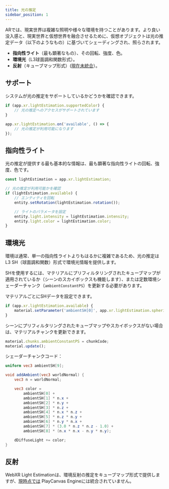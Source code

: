 ```yaml
---
title: 光の推定
sidebar_position: 1
---
```


ARでは、現実世界は複雑な照明や様々な環境を持つことがあります。より良い没入感と、現実世界と仮想世界を融合させるために、仮想オブジェクトは光の推定データ（以下のようなもの）に基づいてシェーディングされ、照らされます。

*   **指向性ライト**（最も顕著なもの）、その回転、強度、色。
*   **環境光**（L3球面調和関数形式）。
*   **反射**（キューブマップ形式）([現在未統合][1]）。

## サポート

システムが光の推定をサポートしているかどうかを確認できます。

```javascript
if (app.xr.lightEstimation.supportedColor) {
    // 光の推定へのアクセスがサポートされています
}

app.xr.lightEstimation.on('available', () => {
    // 光の推定が利用可能になります
});
```

## 指向性ライト

光の推定が提供する最も基本的な情報は、最も顕著な指向性ライトの回転、強度、色です。

```javascript
const lightEstimation = app.xr.lightEstimation;

// 光の推定が利用可能かを確認
if (lightEstimation.available) {
    // エンティティを回転
    entity.setRotation(lightEstimation.rotation());

    // ライトのパラメータを設定
    entity.light.intensity = lightEstimation.intensity;
    entity.light.color = lightEstimation.color;
}
```

## 環境光

環境は通常、単一の指向性ライトよりもはるかに複雑であるため、光の推定はL3 SH（球面調和関数）形式で環境光情報を提供します。

SHを使用するには、マテリアルにプリフィルタリングされたキューブマップが適用されているか（シーンのスカイボックスも機能します）、または定数環境シェーダーチャンク（`ambientConstantPS`）を更新する必要があります。

マテリアルごとにSHデータを設定できます。

```javascript
if (app.xr.lightEstimation.available) {
    material.setParameter('ambientSH[0]', app.xr.lightEstimation.sphericalHarmonics);
}
```

シーンにプリフィルタリングされたキューブマップやスカイボックスがない場合は、マテリアルチャンクを更新できます。

```javascript
material.chunks.ambientConstantPS = chunkCode;
material.update();
```

シェーダーチャンクコード：

```glsl
uniform vec3 ambientSH[9];

void addAmbient(vec3 worldNormal) {
    vec3 n = worldNormal;

    vec3 color =
        ambientSH[0] +
        ambientSH[1] * n.x +
        ambientSH[2] * n.y +
        ambientSH[3] * n.z +
        ambientSH[4] * n.x * n.z +
        ambientSH[5] * n.z * n.y +
        ambientSH[6] * n.y * n.x +
        ambientSH[7] * (3.0 * n.z * n.z - 1.0) +
        ambientSH[8] * (n.x * n.x - n.y * n.y);

    dDiffuseLight += color;
}
```

## 反射

WebXR Light Estimationは、環境反射の推定をキューブマップ形式で提供しますが、[現時点では][1] PlayCanvas Engineには統合されていません。

[1]: https://github.com/playcanvas/engine/issues/6070
